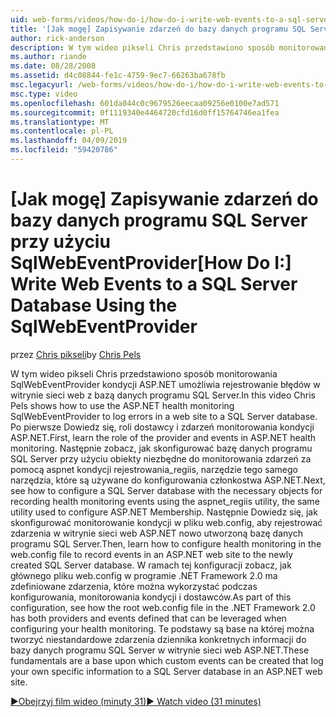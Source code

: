 ```yaml
---
uid: web-forms/videos/how-do-i/how-do-i-write-web-events-to-a-sql-server-database-using-the-sqlwebeventprovider
title: '[Jak mogę] Zapisywanie zdarzeń do bazy danych programu SQL Server przy użyciu SqlWebEventProvider | Dokumentacja firmy Microsoft'
author: rick-anderson
description: W tym wideo pikseli Chris przedstawiono sposób monitorowania SqlWebEventProvider kondycji ASP.NET umożliwia rejestrowanie błędów w witrynie sieci web z bazą danych programu SQL Server. Pierwszy, wyczyść...
ms.author: riande
ms.date: 08/28/2008
ms.assetid: d4c08844-fe1c-4759-9ec7-66263ba678fb
msc.legacyurl: /web-forms/videos/how-do-i/how-do-i-write-web-events-to-a-sql-server-database-using-the-sqlwebeventprovider
msc.type: video
ms.openlocfilehash: 601da044c0c9679526eecaa09256e0100e7ad571
ms.sourcegitcommit: 0f1119340e4464720cfd16d0ff15764746ea1fea
ms.translationtype: MT
ms.contentlocale: pl-PL
ms.lasthandoff: 04/09/2019
ms.locfileid: "59420786"
---
```

# <a name="how-do-i-write-web-events-to-a-sql-server-database-using-the-sqlwebeventprovider"></a><span data-ttu-id="9bb0a-104">[Jak mogę] Zapisywanie zdarzeń do bazy danych programu SQL Server przy użyciu SqlWebEventProvider</span><span class="sxs-lookup"><span data-stu-id="9bb0a-104">[How Do I:] Write Web Events to a SQL Server Database Using the SqlWebEventProvider</span></span>

<span data-ttu-id="9bb0a-105">przez [Chris pikseli](https://twitter.com/chrispels)</span><span class="sxs-lookup"><span data-stu-id="9bb0a-105">by [Chris Pels](https://twitter.com/chrispels)</span></span>

<span data-ttu-id="9bb0a-106">W tym wideo pikseli Chris przedstawiono sposób monitorowania SqlWebEventProvider kondycji ASP.NET umożliwia rejestrowanie błędów w witrynie sieci web z bazą danych programu SQL Server.</span><span class="sxs-lookup"><span data-stu-id="9bb0a-106">In this video Chris Pels shows how to use the ASP.NET health monitoring SqlWebEventProvider to log errors in a web site to a SQL Server database.</span></span> <span data-ttu-id="9bb0a-107">Po pierwsze Dowiedz się, roli dostawcy i zdarzeń monitorowania kondycji ASP.NET.</span><span class="sxs-lookup"><span data-stu-id="9bb0a-107">First, learn the role of the provider and events in ASP.NET health monitoring.</span></span> <span data-ttu-id="9bb0a-108">Następnie zobacz, jak skonfigurować bazę danych programu SQL Server przy użyciu obiekty niezbędne do monitorowania zdarzeń za pomocą aspnet kondycji rejestrowania\_regiis, narzędzie tego samego narzędzia, które są używane do konfigurowania członkostwa ASP.NET.</span><span class="sxs-lookup"><span data-stu-id="9bb0a-108">Next, see how to configure a SQL Server database with the necessary objects for recording health monitoring events using the aspnet\_regiis utility, the same utility used to configure ASP.NET Membership.</span></span> <span data-ttu-id="9bb0a-109">Następnie Dowiedz się, jak skonfigurować monitorowanie kondycji w pliku web.config, aby rejestrować zdarzenia w witrynie sieci web ASP.NET nowo utworzoną bazę danych programu SQL Server.</span><span class="sxs-lookup"><span data-stu-id="9bb0a-109">Then, learn how to configure health monitoring in the web.config file to record events in an ASP.NET web site to the newly created SQL Server database.</span></span> <span data-ttu-id="9bb0a-110">W ramach tej konfiguracji zobacz, jak głównego pliku web.config w programie .NET Framework 2.0 ma zdefiniowane zdarzenia, które można wykorzystać podczas konfigurowania, monitorowania kondycji i dostawców.</span><span class="sxs-lookup"><span data-stu-id="9bb0a-110">As part of this configuration, see how the root web.config file in the .NET Framework 2.0 has both providers and events defined that can be leveraged when configuring your health monitoring.</span></span> <span data-ttu-id="9bb0a-111">Te podstawy są base na której można tworzyć niestandardowe zdarzenia dziennika konkretnych informacji do bazy danych programu SQL Server w witrynie sieci web ASP.NET.</span><span class="sxs-lookup"><span data-stu-id="9bb0a-111">These fundamentals are a base upon which custom events can be created that log your own specific information to a SQL Server database in an ASP.NET web site.</span></span>

[<span data-ttu-id="9bb0a-112">&#9654;Obejrzyj film wideo (minuty 31)</span><span class="sxs-lookup"><span data-stu-id="9bb0a-112">&#9654; Watch video (31 minutes)</span></span>](https://channel9.msdn.com/Blogs/ASP-NET-Site-Videos/how-do-i-write-web-events-to-a-sql-server-database-using-the-sqlwebeventprovider)
